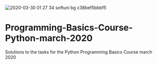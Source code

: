 
![2020-03-30 01 27 34 softuni bg c38bef5bbbf5](https://user-images.githubusercontent.com/51271834/77863634-6bbe9100-722c-11ea-8f3c-de45b800e098.jpg)
# Programming-Basics-Course-Python-march-2020
Solutions to the tasks for the Python Programming Basics Course march 2020
